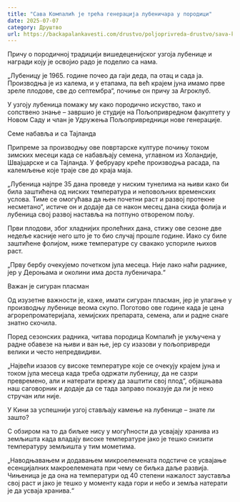 ```yaml
---
title: "Сава Компалић је трећа генерација лубеничара у породици"
date: 2025-07-07
category: Друштво
url: https://backapalankavesti.com/drustvo/poljoprivreda-drustvo/sava-kompalic-je-treca-generacija-lubenicara-u-porodici/
---
```


Причу о породичној традицији вишедеценијског узгоја лубенице и награди коју је освојио радо је поделио са нама.

„Лубеницу је 1965. године почео да гаји деда, па отац и сада ја. Производња је из калема, и у етапама, па већ крајем јуна имамо прве зреле плодове, све до септембра“, почиње он причу за Агроклуб.

У узгоју лубеница помажу му како породично искуство, тако и сопствено знање – завршио је студије на Пољопривредном факултету у Новом Саду и члан је Удружења Пољопривредници нове генерације.

Семе набавља и са Тајланда

Припреме за производњу ове повртарске културе почињу током зимских месеци када се набављају семена, углавном из Холандије, Швајцарске и са Тајланда. У фебруару креће производња расада, па калемљење које траје све до краја маја.

„Лубеница најпре 35 дана проведе у ниским тунелима на њиви како би била заштићена од ниских температура и неповољних временских услова. Тиме се омогућава да њен почетни раст и развој протекне несметано“, истиче он и додаје да се након месец дана скида фолија и лубеница свој развој наставља на потпуно отвореном пољу.

Први плодови, због хладнијих пролећних дана, стижу ове сезоне две недеље касније него што је то био случај прошле године. Иако су биле заштићене фолијом, ниже температуре су свакако успориле њихов раст.

„Прву бербу очекујемо почетком јула месеца. Није лако наћи раднике, јер у Дероњама и околини има доста лубеничара.“

Важан је сигуран пласман

Од изузетне важности је, каже, имати сигуран пласман, јер је улагање у производњу лубенице веома скупо. Поготово ове године када је цена агрорепроматеријала, хемијских препарата, семена, али и радне снаге знатно скочила.

Поред сезонских радника, читава породица Компалић је укључена у радне обавезе на њиви и ван ње, јер су изазови у пољопривреди велики и често непредвидиви.

„Највећи изазов су високе температуре које се очекују крајем јуна и током јула месеца када треба одржати лубеницу, да не сазри превремено, али и натерати врежу да заштити свој плод“, објашњава наш саговорник и додаје да се тада заправо показује да ли је неко стручан или није.

У Кини за успешнији узгој стављају камење на лубенице – знате ли зашто?

С обзиром на то да биљке нису у могућности да усвајају хранива из земљишта када владају високе температуре јако је тешко снизити температуру земљишта у тим мометима.

„Наводњавањем и додавањем микроелемената подстиче се усвајање есенцијалних макроелемената при чему се биљка даље развија. Чињеница је да она на температури од 40 степени нажалост зауставља свој раст и јако је тешко у моменту када гори и небо и земља натерати је да усваја хранива.“
